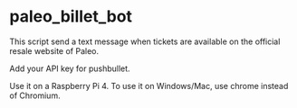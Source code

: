 # paleo_billet_bot

This script send a text message when tickets are available on the official resale website of Paleo.

Add your API key for pushbullet.

Use it on a Raspberry Pi 4.
To use it on Windows/Mac, use chrome instead of Chromium.
